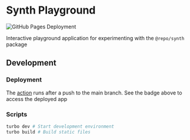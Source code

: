 # Synth Playground

![GitHub Pages Deployment](https://img.shields.io/badge/available_on_pages-black?style=for-the-badge&logo=github&link=https%3A%2F%2Fpicalines.github.io%2Fkepvox%2Fsynth-playground)

Interactive playground application for experimenting with the `@repo/synth` package

## Development

### Deployment

The [action](https://github.com/Picalines/kepvox/blob/main/.github/workflows/deploy-pages.yml) runs after a push to the main branch. See the badge above to access the deployed app

### Scripts

```bash
turbo dev # Start development environment
turbo build # Build static files
```

